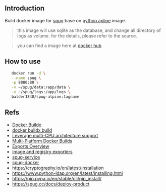 ## Introduction
Build docker image for [spug](https://github.com/openspug/spug) base on [python apline](https://hub.docker.com/_/python/) image.
> this image will use sqlite as the database, and change all directory of logs as volume.
> for the details, please refer to the source.

> you can find a image here at [docker hub](https://hub.docker.com/r/balder1840/spug-alpine)

## How to use
```bash
   docker run -d \
   --name spug \
   -p 8080:80 \
   -v ~/spug/data:/app/data \
   -v ~/spug/logs:/app/logs \
   balder1840/spug-alpine:tagname
```

## Refs
- [Docker Buildx](https://docs.docker.com/buildx/working-with-buildx/)
- [docker buildx build](https://docs.docker.com/engine/reference/commandline/buildx_build/)
- [Leverage multi-CPU architecture support](https://docs.docker.com/desktop/multi-arch/)
- [Multi-Platform Docker Builds](https://www.docker.com/blog/multi-platform-docker-builds/)
- [Exports Overview](https://docs.docker.com/build/exporters/)
- [Image and registry exporters](https://docs.docker.com/build/exporters/image-registry/)
- [spug-service](https://github.com/liangwj72/spug-service)
- [spug-docker](https://github.com/quicklyon/spug-docker)
- https://cryptography.io/en/latest/installation
- https://www.python-ldap.org/en/latest/installing.html
- https://pip.pypa.io/en/stable/cli/pip_install/
- https://spug.cc/docs/deploy-product
